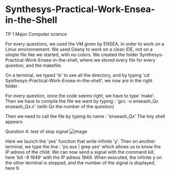 # Synthesys-Practical-Work-Ensea-in-the-Shell
TP 1 Major Computer science

For every questions, we used the VM given by ENSEA, in order to work on a Linux environnement. 
We used Geany to work on a clean IDE, not on a simple file like we started, with no colors. 
We created the folder Synthesys-Practical-Work-Ensea-in-the-shell, where we stored every file for every question, and the makefile.

On a terminal, we typed 'ls' to see all the directory, and by typing 'cd Synthesys-Practical-Work-Ensea-in-the-shell', we now are in the right folder. 

For every question, once the code seems right, we have to type 'make'. Then we have to compile the file we want by typing : 
'gcc -o enseash_Qx enseash_Qx.c' (with Qx the number of the question)

Then we need to call the file by typing its name : 'enseash_Qx'
The tiny shell appears.


Question 4: test of stop signal
![image](https://github.com/user-attachments/assets/7cb94167-d679-4617-8d71-d68ee502774f)

Here we launch the 'yes' function that write infinite 'y'. Then on another terminal, we type the line :
'ps aux | grep yes' which allows us to know the IP adress of the child. 
We can now send a signal with the command kill, here 'kill -9 1949' with the IP adress 1949. When executed, the infinite y on the other terminal is stopped, and the number of the signal is displayed, here 9.
